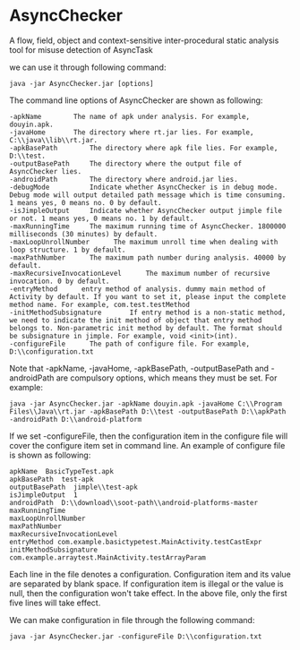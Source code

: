 # AsyncChecker
A flow, field, object and context-sensitive inter-procedural static analysis tool for misuse detection of AsyncTask

we can use it through following command:

    java -jar AsyncChecker.jar [options]

The command line options of AsyncChecker are shown as following:
    
    -apkName	    The name of apk under analysis. For example, douyin.apk.
    -javaHome       The directory where rt.jar lies. For example, C:\\java\\lib\\rt.jar.
    -apkBasePath	    The directory where apk file lies. For example, D:\\test.
    -outputBasePath     The directory where the output file of AsyncChecker lies. 
    -androidPath	    The directory where android.jar lies.
    -debugMode          Indicate whether AsyncChecker is in debug mode. Debug mode will output detailed path message which is time consuming. 1 means yes, 0 means no. 0 by default.
    -isJimpleOutput	    Indicate whether AsyncChecker output jimple file or not. 1 means yes, 0 means no. 1 by default.
    -maxRunningTime	    The maximum running time of AsyncChecker. 1800000 milliseconds (30 minutes) by default.
    -maxLoopUnrollNumber      The maximum unroll time when dealing with loop structure. 1 by default.
    -maxPathNumber      The maximum path number during analysis. 40000 by default.
    -maxRecursiveInvocationLevel      The maximum number of recursive invocation. 0 by default.
    -entryMethod      entry method of analysis. dummy main method of Activity by default. If you want to set it, please input the complete method name. For example, com.test.testMethod
    -initMethodSubsignature       If entry method is a non-static method, we need to indicate the init method of object that entry method belongs to. Non-parametric init method by default. The format should be subsignature in jimple. For example, void <init>(int).
    -configureFile      The path of configure file. For example, D:\\configuration.txt

Note that -apkName, -javaHome, -apkBasePath, -outputBasePath and -androidPath are compulsory options, which means they must be set. For example:

    java -jar AsyncChecker.jar -apkName douyin.apk -javaHome C:\\Program Files\\Java\\rt.jar -apkBasePath D:\\test -outputBasePath D:\\apkPath -androidPath D:\\android-platform
    
If we set -configureFile, then the configuration item in the configure file will cover the configure item set in command line. An example  of configure file is shown as following:
    
    apkName  BasicTypeTest.apk
    apkBasePath  test-apk
    outputBasePath  jimple\\test-apk
    isJimpleOutput  1
    androidPath  D:\\download\\soot-path\\android-platforms-master
    maxRunningTime
    maxLoopUnrollNumber
    maxPathNumber
    maxRecursiveInvocationLevel
    entryMethod com.example.basictypetest.MainActivity.testCastExpr
    initMethodSubsignature 
    com.example.arraytest.MainActivity.testArrayParam

Each line in the file denotes a configuration. Configuration item and its value are separated by blank space. If configuration item is illegal or the value is null, then the configuration won't take effect. In the above file, only the first five lines will take effect.

We can make configuration in file through the following command:

    java -jar AsyncChecker.jar -configureFile D:\\configuration.txt
